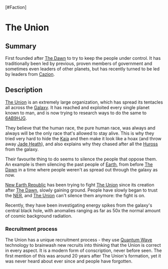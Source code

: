 [#Faction]

# The Union

## Summary

First founded after [The Dawn](../Large%20Events/The%20Dawn.md) to try to keep the people under control. It has traditionally been led by previous, proven members of government and sometimes even leaders of other planets, but has recently turned to be led by leaders from [Cazion](../Planets/Cazion.md).

## Description

[The Union](The%20Union.md) is an extremely large organization, which has spread its tentacles all across the [Galaxy](../Galaxy/Galaxy.md). It has reached and exploited every single planet known to man, and is now trying to research ways to do the same to [6AB9HJG](../Planets/6AB9HJG.md).

They believe that the human race, the pure human race, was always and always will be the only race that's allowed to stay alive. This is why they tried very hard to hide the [Kaia](../Species/Fauna/Kaia.md) and then make it look like a hoax (and throw away [Jade Heath](../Influential%20Persons/Jade%20Heath.md)), and also explains why they chased after all the [Huross](../Species/Fauna/Huross.md) from the galaxy.

Their favourite thing to do seems to silence the people that oppose them. An example is them silencing the past people of [Earth](../Planets/Earth.md), from before [The Dawn](../Large%20Events/The%20Dawn.md) in a time where people weren't as spread out through the galaxy as now. 

[New Earth Republic](New%20Earth%20Republic.md) has been trying to fight [The Union](The%20Union.md) since its creation after [The Dawn](../Large%20Events/The%20Dawn.md), slowly gaining ground. People have slowly began to trust the [NER](New%20Earth%20Republic.md), and [The Union](The%20Union.md) can't silence them anymore: the fight is on.

Recently, they have been investigating energy spikes from the galaxy's central black hole, with anomalies ranging as far as 50x the normal amount of cosmic background radiation.

### Recruitment process

The Union has a unique recruitment process - they use [Quantum Wave](../Physics/Quantum%20Wave.md) technology to brainwash new recruits into thinking that the Union is correct in every aspect. It is a modern form of conscription, never before seen. The first mention of this was around 20 years after The Union's formation, yet it was never heard about ever since and people have forgotten.